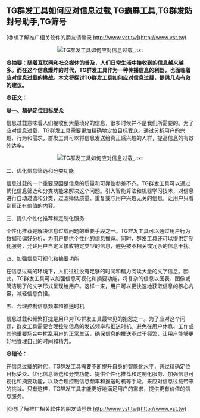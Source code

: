 ## **TG群发工具如何应对信息过载,TG霸屏工具,TG群发防封号助手,TG筛号**

[😍想了解推广相关软件的朋友请登录 http://www.vst.tw](http://www.vst.tw)

 <center><img src="https://vst.tw/MP4/tuiguang/png/8.png" alt="TG群发工具如何应对信息过载_.txt"></center>

**😄摘要：随着互联网和社交媒体的普及，人们日常生活中接收到的信息越来越多。而在这个信息爆炸的时代，TG群发工具作为一种传播信息的利器，也面临着应对信息过载的挑战。本文将探讨TG群发工具如何应对信息过载，提供几点有效的建议。**

**😄正文：**

**😄一、精确定位目标受众**

信息过载意味着人们接收到大量琐碎的信息，很多时候并不是我们所需要的。为了应对信息过载，TG群发工具需要更加精确地定位目标受众。通过分析用户的兴趣、行为和需求，群发工具可以将信息发送给真正感兴趣的人群，提高信息的有效传达率。

 <center><img src="https://vst.tw/MP4/tuiguang/png/4.png" alt="TG群发工具如何应对信息过载_.txt"></center>

二、优化信息筛选和分类功能

信息过载的一个重要原因是信息的质量和可靠性参差不齐。TG群发工具可以通过优化信息筛选和分类功能来解决这个问题。引入智能算法和机器学习技术，对信息进行自动过滤和分类，过滤掉低质量、重复或与用户兴趣无关的信息，让用户只看到真正有价值的内容。

三、提供个性化推荐和定制化服务

个性化推荐是解决信息过载问题的重要手段之一。TG群发工具可以通过用户行为数据和偏好分析，为用户提供个性化的信息推荐。同时，群发工具还可以提供定制化服务，允许用户自定义接收特定类型的信息，避免被不相关或冗余的信息干扰。

四、加强信息可视化和摘要功能

在信息过载的环境下，人们往往没有足够的时间和精力阅读大量的文字信息。因此，TG群发工具可以加强信息可视化和摘要功能，将复杂的信息以图表、图像或简洁明了的文字形式呈现给用户。这样一来，用户可以更快速地获取信息的核心内容，减轻信息负担。

五、合理控制信息频率和推送时机

信息过载和频繁打扰是用户对TG群发工具最常见的抱怨之一。为了应对这个问题，群发工具需要合理控制信息的发送频率和推送时机。避免在用户休息、工作或其他重要场合中扰乱用户的正常生活，确保信息的推送不过于频繁，让用户能够更好地管理自己的时间和精力。

**😄结论：**

在信息过载的时代，TG群发工具需要不断提升自身的智能化水平，通过精确定位目标受众、优化信息筛选和分类功能、提供个性化推荐和定制化服务、加强信息可视化和摘要功能，以及合理控制信息频率和推送时机等手段，来应对信息过载带来的挑战。只有这样，TG群发工具才能更好地满足用户的需求，提供更有价值的信息服务。

[😍想了解推广相关软件的朋友请登录 http://www.vst.tw](http://www.vst.tw)



